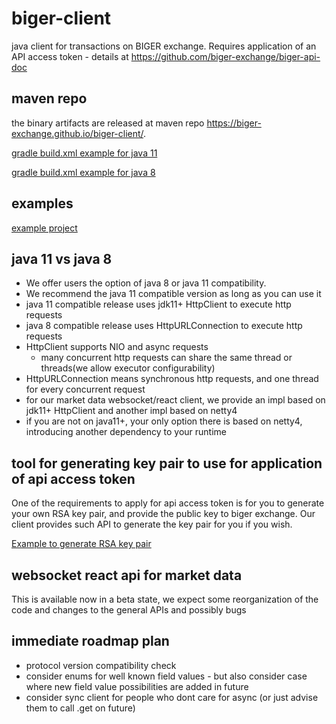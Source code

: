 # biger-client
java client for transactions on BIGER exchange.
Requires application of an API access token - details at https://github.com/biger-exchange/biger-api-doc

## maven repo
the binary artifacts are released at maven repo https://biger-exchange.github.io/biger-client/.

[gradle build.xml example for java 11](https://github.com/biger-exchange/biger-client-example/blob/master/build.gradle)

[gradle build.xml example for java 8](https://github.com/biger-exchange/biger-client-example/blob/master/build.gradle.java8)

## examples
[example project](https://github.com/biger-exchange/biger-client-example)

## java 11 vs java 8
 * We offer users the option of java 8 or java 11 compatibility.
 * We recommend the java 11 compatible version as long as you can use it
 * java 11 compatible release  uses jdk11+ HttpClient to execute http requests
 * java 8 compatible release uses HttpURLConnection to execute http requests
 * HttpClient supports NIO and async requests
   - many concurrent http requests can share the same thread or threads(we allow executor configurability)
 * HttpURLConnection means synchronous http requests, and one thread for every concurrent request
 * for our market data websocket/react client, we provide an impl based on jdk11+ HttpClient and another impl based on netty4
 * if you are not on java11+, your only option there is based on netty4, introducing another dependency to your runtime

## tool for generating key pair to use for application of api access token
One of the requirements to apply for api access token is for you to generate your own RSA key pair, and provide the public key to biger exchange. Our client provides such API to generate the key pair for you if you wish.

[Example to generate RSA key pair](https://github.com/biger-exchange/biger-client-example/blob/master/src/main/java/com/biger/client/examples/GenerateKeyPair.java)

## websocket react api for market data
This is available now in a beta state, we expect some reorganization of the code and changes to the general APIs and possibly bugs

## immediate roadmap plan
* protocol version compatibility check
* consider enums for well known field values - but also consider case where new field value possibilities are added in future
* consider sync client for people who dont care for async (or just advise them to call .get on future)


